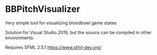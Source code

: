 # BBPitchVisualizer

Very simple tool for visualizing bloodbowl game states

Solution for Visual Studio 2019, but the source can be compiled in other environments.

Requires SFML 2.5.1 https://www.sfml-dev.org/
